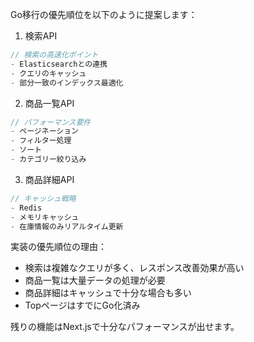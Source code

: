 Go移行の優先順位を以下のように提案します：

1. 検索API
```go
// 検索の高速化ポイント
- Elasticsearchとの連携
- クエリのキャッシュ
- 部分一致のインデックス最適化
```

2. 商品一覧API
```go
// パフォーマンス要件
- ページネーション
- フィルター処理
- ソート
- カテゴリー絞り込み
```

3. 商品詳細API
```go
// キャッシュ戦略
- Redis
- メモリキャッシュ
- 在庫情報のみリアルタイム更新
```

実装の優先順位の理由：
- 検索は複雑なクエリが多く、レスポンス改善効果が高い
- 商品一覧は大量データの処理が必要
- 商品詳細はキャッシュで十分な場合も多い
- TopページはすでにGo化済み

残りの機能はNext.jsで十分なパフォーマンスが出せます。